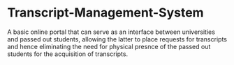 # Transcript-Management-System
A basic online portal that can serve as an interface between universities and passed out students, allowing the latter to place requests for transcripts and hence eliminating the need for physical presnce of the passed out students for the acquisition of transcripts.
